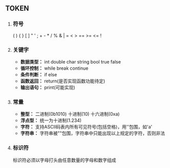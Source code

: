 ## TOKEN
1. ### 符号
   ( ) { } [ ] " ' ; + - * / % & | = < > == >= <= !
2. ### 关键字
   - **数据类型：** int double char string bool true false
   - **循环控制：** while break continue
   - **条件判断：** if else
   - **函数返回：** return(是否实现函数功能待定)
   - **输出语句：** print(可能实现)
3. ### 常量
   - **整型：** 二进制(0b1010) 十进制(10) 十六进制(0xa)
   - **浮点型：** 统一为十进制(1.234)
   - **字符：** 支持ASCII码表内所有可见符号(包括空格)，用''包围，如'a'
   - **字符串：** 字符串被""包围，字符串中只能出现以上规定的字符，否则非法
4. ### 标识符
   标识符必须以字母打头由任意数量的字母和数字组成